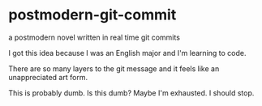 # postmodern-git-commit
a postmodern novel written in real time git commits 

I got this idea because I was an English major and I'm learning to code. 

There are so many layers to the git message and it feels like an unappreciated art form. 

This is probably dumb. Is this dumb? Maybe I'm exhausted. I should stop. 